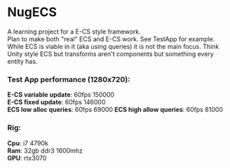 # NugECS  
A learning project for a E-CS style framework.  
Plan to make both "real" ECS and E-CS work. See TestApp for example.  
While ECS is viable in it (aka using queries) it is not the main focus. Think Unity style ECS but transforms aren't components but something every entity has.

### Test App performance (1280x720):  
__E-CS variable update__: 60fps 150000  
__E-CS fixed update__: 60fps 146000  
__ECS low alloc queries__: 60fps 69000 
__ECS high allow queries__: 60fps 81000 

### Rig:  
__Cpu__: i7 4790k  
__Ram__: 32gb ddr3 1600mhz  
__GPU__: rtx3070  
